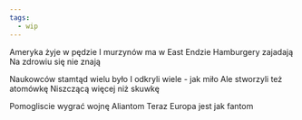 ```yaml
---
tags:
  - wip
---
```


Ameryka żyje w pędzie
I murzynów ma w East Endzie
Hamburgery zajadają
Na zdrowiu się nie znają

Naukowców stamtąd wielu było
I odkryli wiele - jak miło
Ale stworzyli też atomówkę
Niszczącą więcej niż skuwkę

Pomogliscie wygrać wojnę Aliantom
Teraz Europa jest jak fantom